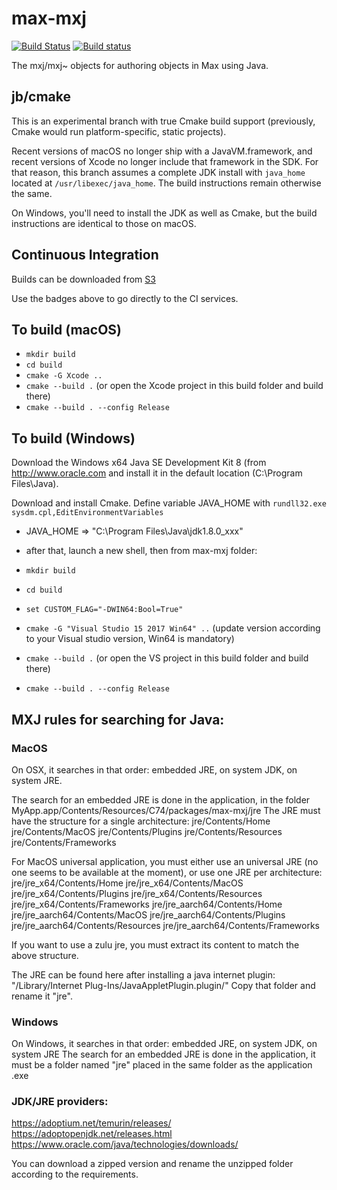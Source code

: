 # max-mxj
[![Build Status](https://travis-ci.com/Cycling74/max-mxj.svg?token=GAmnsUEo9aYasSF5pz8q&branch=master)](https://travis-ci.com/Cycling74/max-mxj)
[![Build status](https://ci.appveyor.com/api/projects/status/gp3t8xshfsjbmdcy?svg=true)](https://ci.appveyor.com/project/c74/max-mxj)

The mxj/mxj~ objects for authoring objects in Max using Java.

## jb/cmake

This is an experimental branch with true Cmake build support (previously, Cmake would run platform-specific, static projects).

Recent versions of macOS no longer ship with a JavaVM.framework, and recent versions of Xcode no longer include that framework in the SDK. For that reason, this branch assumes a complete JDK install with `java_home` located at `/usr/libexec/java_home`. The build instructions remain otherwise the same.

On Windows, you'll need to install the JDK as well as Cmake, but the build instructions are identical to those on macOS.

## Continuous Integration

Builds can be downloaded from [S3](https://s3-us-west-2.amazonaws.com/cycling74-ci/index.html?prefix=max-mxj/)

Use the badges above to go directly to the CI services.


## To build (macOS)

* `mkdir build`
* `cd build`
* `cmake -G Xcode ..`
* `cmake --build .` (or open the Xcode project in this build folder and build there)
* `cmake --build . --config Release`


## To build (Windows)
Download the Windows x64 Java SE Development Kit 8 (from http://www.oracle.com and install it in the default location (C:\Program Files\Java).

Download and install Cmake.
Define variable JAVA_HOME with `rundll32.exe sysdm.cpl,EditEnvironmentVariables`
* JAVA_HOME => "C:\Program Files\Java\jdk1.8.0_xxx"

* after that, launch a new shell, then from max-mxj folder:
* `mkdir build`
* `cd build`
* `set CUSTOM_FLAG="-DWIN64:Bool=True"`
* `cmake -G "Visual Studio 15 2017 Win64" ..`  (update version according to your Visual studio version, Win64 is mandatory)
* `cmake --build .` (or open the VS project in this build folder and build there)
* `cmake --build . --config Release`


## MXJ rules for searching for Java:

### MacOS
On OSX, it searches in that order: embedded JRE, on system JDK, on system JRE.

The search for an embedded JRE is done in the application, in the folder MyApp.app/Contents/Resources/C74/packages/max-mxj/jre
The JRE must have the structure for a single architecture:
jre/Contents/Home
jre/Contents/MacOS
jre/Contents/Plugins
jre/Contents/Resources
jre/Contents/Frameworks

For MacOS universal application, you must either use an universal JRE (no one seems to be available at the moment), or use one JRE per architecture:
jre/jre_x64/Contents/Home
jre/jre_x64/Contents/MacOS
jre/jre_x64/Contents/Plugins
jre/jre_x64/Contents/Resources
jre/jre_x64/Contents/Frameworks
jre/jre_aarch64/Contents/Home
jre/jre_aarch64/Contents/MacOS
jre/jre_aarch64/Contents/Plugins
jre/jre_aarch64/Contents/Resources
jre/jre_aarch64/Contents/Frameworks

If you want to use a zulu jre, you must extract its content to match the above structure.

The JRE can be found here after installing a java internet plugin:
"/Library/Internet Plug-Ins/JavaAppletPlugin.plugin/"
Copy that folder and rename it "jre".

### Windows
On Windows, it searches in that order: embedded JRE, on system JDK, on system JRE
The search for an embedded JRE is done in the application, it must be a folder named "jre" placed in the same folder as the application .exe 

### JDK/JRE providers:
https://adoptium.net/temurin/releases/
https://adoptopenjdk.net/releases.html
https://www.oracle.com/java/technologies/downloads/

You can download a zipped version and rename the unzipped folder according to the requirements.
